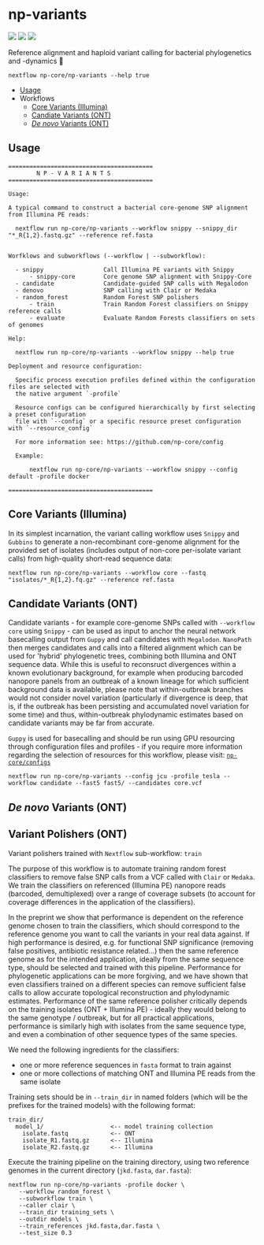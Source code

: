 # np-variants

![](https://img.shields.io/badge/lang-nextflow-41ab5d.svg)
![](https://img.shields.io/badge/version-0.1.0-addd8e.svg)
![](https://img.shields.io/badge/biorxiv-v0-f7fcb9.svg)

Reference alignment and haploid variant calling for bacterial phylogenetics and -dynamics :orangutan:

```
nextflow np-core/np-variants --help true
```

- [Usage](#usage)
- Workflows
   - [Core Variants (Illumina)](#core-variants-illumina)
   - [Candiate Variants (ONT)](#candidate-variants-ont)
   - [*De novo* Variants (ONT)](#de-novo-variants-ont)

## Usage

```
=========================================
        N P - V A R I A N T S  
=========================================

Usage:

A typical command to construct a bacterial core-genome SNP alignment from Illumina PE reads:

  nextflow run np-core/np-variants --workflow snippy --snippy_dir "*_R{1,2}.fastq.gz" --reference ref.fasta


Worfklows and subworkflows (--workflow | --subworkflow):

  - snippy                 Call Illumina PE variants with Snippy
      - snippy-core        Core genome SNP alignment with Snippy-Core
  - candidate              Candidate-guided SNP calls with Megalodon
  - denovo                 SNP calling with Clair or Medaka
  - random_forest          Random Forest SNP polishers
      - train              Train Random Forest classifiers on Snippy reference calls
      - evaluate           Evaluate Random Forests classifiers on sets of genomes

Help:

  nextflow run np-core/np-variants --workflow snippy --help true

Deployment and resource configuration:

  Specific process execution profiles defined within the configuration files are selected with
  the native argument `-profile`

  Resource configs can be configured hierarchically by first selecting a preset configuration
  file with `--config` or a specific resource preset configuration with `--resource_config`

  For more information see: https://github.com/np-core/config 

  Example:

      nextflow run np-core/np-variants --workflow snippy --config default -profile docker 

=========================================
```

## Core Variants (Illumina)

In its simplest incarnation, the variant calling workflow uses `Snippy` and `Gubbins` to generate a non-recombinant core-genome alignment for the provided set of isolates (includes output of non-core per-isolate variant calls) from high-quality short-read sequence data:

```
nextflow run np-core/np-variants --workflow core --fastq "isolates/*_R{1,2}.fq.gz" --reference ref.fasta
```

## Candidate Variants (ONT)

Candidate variants - for example core-genome SNPs called with `--workflow core` using `Snippy` - can be used as input to anchor the neural network basecalling output from `Guppy` and call candidates with `Megalodon`. `NanoPath` then merges candidates and calls into a filtered alignment which can be used for 'hybrid' phylogenetic trees, combining both Illumina and ONT sequence data. While this is useful to reconsruct divergences within a known evolutionary background, for example when producing barcoded nanopore panels from an outbreak of a known lineage for which sufficient background data is available, please note that within-outbreak branches would not consider novel variation (particularly if divergence is deep, that is, if the outbreak has been persisting and accumulated novel variation for some time) and thus, within-outbreak phylodynamic estimates based on candidate variants may be far from accurate.

`Guppy` is used for basecalling and should be run using GPU resourcing through configuration files and profiles - if you require more information regarding the selection of resources for this workflow, please visit: [`np-core/configs`](https://github.com/np-core/configs)

```
nextflow run np-core/np-variants --config jcu -profile tesla --workflow candidate --fast5 fast5/ --candidates core.vcf
```

## *De novo* Variants (ONT)

## Variant Polishers (ONT)

Variant polishers trained with `Nextflow` sub-workflow: `train` 

The purpose of this workflow is to automate training random forest classifiers to remove false SNP calls from a VCF called with `Clair` or `Medaka`. We train the classifiers on referenced (Illumina PE) nanopore reads (barcoded, demultiplexed) over a range of coverage subsets (to account for coverage differences in the application of the classifiers).

In the preprint we show that performance is dependent on the reference genome chosen to train the classifiers, which should correspond to the reference genome you want to call the variants in your real data against. If high performance is desired, e.g. for functional SNP significance (removing false positives, antibiotic resistance related...) then the same reference genome as for the intended application, ideally from the same sequence type, should be selected and trained with this pipeline. Performance for phylogenetic applications can be more forgiving, and we have shown that even classifiers trained on a different species can remove sufficient false calls to allow accurate topological reconstruction and phylodynamic estimates. Performance of the same reference polisher critically depends on the training isolates (ONT + Illumina PE) - ideally they would belong to the same genotype / outbreak, but for all practical applications, performance is similarly high with isolates from the same sequence type, and even a combination of other sequence types of the same species.

We need the following ingredients for the classifiers:

* one or more reference sequences in `fasta` format to train against
* one or more collections of matching  ONT and Illumina PE reads from the same isolate

Training sets should be in `--train_dir` in named folders (which will be the prefixes for the trained models) with the following format:

```
train_dir/
  model_1/                   <-- model training collection
    isolate.fastq            <-- ONT
    isolate_R1.fastq.gz      <-- Illumina
    isolate_R2.fastq.gz      <-- Illumina
```

Execute the training pipeline on the training directory, using two reference genomes in the current directory (`jkd.fasta`, `dar.fasta`):

```
nextflow run np-core/np-variants -profile docker \
   --workflow random_forest \
   --subworkflow train \
   --caller clair \
   --train_dir training_sets \ 
   --outdir models \
   --train_references jkd.fasta,dar.fasta \
   --test_size 0.3
```
